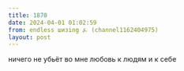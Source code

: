 ```yaml
---
title: 1870
date: 2024-04-01 01:02:59
from: endless шизing ⍼ (channel1162404975)
layout: post
---
```


ничего не убьёт во мне любовь к людям и к себе
